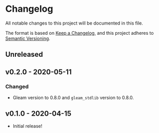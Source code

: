 # Changelog

All notable changes to this project will be documented in this file.

The format is based on
[Keep a Changelog](https://keepachangelog.com/en/1.0.0/), and this project
adheres to [Semantic Versioning](https://semver.org/spec/v2.0.0.html).

## Unreleased

## v0.2.0 - 2020-05-11

### Changed

- Gleam version to 0.8.0 and `gleam_stdlib` version to 0.8.0.

## v0.1.0 - 2020-04-15

- Initial release!

